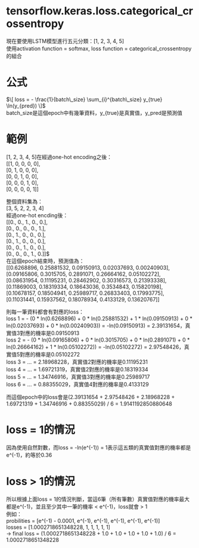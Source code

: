 # tensorflow.keras.loss.categorical_crossentropy
現在要使用LSTM模型進行五元分類：[1, 2, 3, 4, 5] <br>
使用activation function = softmax, loss function = categorical_crossentropy的組合 <br>

# 公式
$\[ loss = - \frac{1}{batch\_size} \sum_{i}^{batch\_size} y_{true} \ln(y_{pred}) \]$ <br>
batch_size是這個epoch中有幾筆資料，y_{true}是真實值，y_pred是預測值 <br>

# 範例
[1, 2, 3, 4, 5]在經過one-hot encoding之後： <br>
[[1, 0, 0, 0, 0], <br>
 [0, 1, 0, 0, 0], <br>
 [0, 0, 1, 0, 0], <br>
 [0, 0, 0, 1, 0], <br>
 [0, 0, 0, 0, 1]] <br>

整個資料集為： <br>
[3, 5, 2, 2, 3, 4] <br>
經過one-hot encding後： <br>
[[0., 0., 1., 0., 0.], <br>
[0., 0., 0., 0., 1.], <br>
[0., 1., 0., 0., 0.], <br>
[0., 1., 0., 0., 0.], <br>
[0., 0., 1., 0., 0.], <br>
[0., 0., 0., 1., 0.]]$ <br>
在這個epoch結束時，預測值為： <br>
[[0.6268896, 0.25881532, 0.09150913, 0.02037693, 0.00240903], <br>
[0.09165806, 0.3015705, 0.2891071, 0.26664162, 0.05102272], <br>
[0.08631954, 0.11195231, 0.28462902, 0.30316573, 0.21393338], <br>
[0.11869003, 0.18319334, 0.18643036, 0.3534843, 0.15820198], <br>
[0.10678157, 0.18504941, 0.25989717, 0.26833403, 0.17993775], <br>
[0.11031441, 0.15937562, 0.18078934, 0.4133129, 0.13620767]] <br>

則每一筆資料都會有對應的loss： <br>
loss 1 = - (0 * ln(0.6268896) + 0 * ln(0.25881532) + 1 * ln(0.09150913) + 0 * ln(0.02037693) + 0 * ln(0.00240903)) = -ln(0.09150913) = 2.39131654，真實值3對應的機率是0.09150913 <br>
loss 2 = - (0 * ln(0.09165806) + 0 * ln(0.3015705) + 0 * ln(0.2891071) + 0 * ln(0.26664162) + 1 * ln(0.05102272)) = -ln(0.05102272) = 2.97548426，真實值5對應的機率是0.05102272 <br>
loss 3 = ... = 2.18968228，真實值2對應的機率是0.11195231 <br>
loss 4 = ... = 1.69721319，真實值2對應的機率是0.18319334 <br>
loss 5 = ... = 1.34746916，真實值3對應的機率是0.25989717 <br>
loss 6 = ... = 0.88355029，真實值4對應的機率是0.4133129 <br>

而這個epoch中的loss會是(2.39131654 + 2.97548426 + 2.18968228 + 1.69721319 + 1.34746916 + 0.88355029) / 6 = 1.9141192850880648 <br>

# loss = 1的情況 <br>
因為使用自然對數，而loss = -ln(e^(-1)) = 1表示這五類的真實值對應的機率都是e^(-1)，約等於0.36 <br>

# loss > 1的情況 <br>
所以根據上面loss = 1的情況判斷，當這6筆（所有筆數）真實值對應的機率最大都是e^(-1)，並且至少其中一筆的機率 < e^(-1)，loss就會 > 1 <br>
例如： <br>
probilities = [e^(-1) - 0.0001, e^(-1), e^(-1), e^(-1), e^(-1), e^(-1)] <br>
losses = [1.0002718651348228, 1, 1, 1, 1, 1] <br>
-> final loss = (1.0002718651348228 + 1.0 + 1.0 + 1.0 + 1.0 + 1.0) / 6 = 1.0002718651348228 <br>

